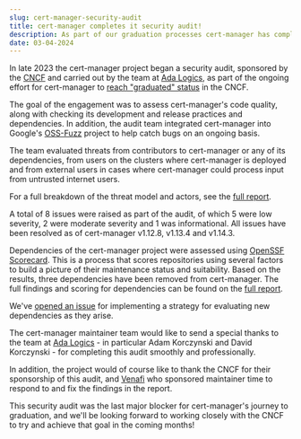 ```yaml
---
slug: cert-manager-security-audit
title: cert-manager completes it security audit!
description: As part of our graduation processes cert-manager has completed a security audit of the project
date: 03-04-2024
---
```


In late 2023 the cert-manager project began a security audit, sponsored by the [CNCF](https://www.cncf.io/) and carried out by the team at [Ada Logics](https://adalogics.com/), as part of the ongoing effort for cert-manager to  [reach "graduated" status](https://github.com/cncf/toc/pull/1212) in the CNCF.

The goal of the engagement was to assess cert-manager's code quality, along with checking its development and release practices and dependencies. In addition, the audit team integrated cert-manager into Google's [OSS-Fuzz](https://github.com/google/oss-fuzz) project to help catch bugs on an ongoing basis.

The team evaluated threats from contributors to cert-manager or any of its dependencies, from users on the clusters where cert-manager is deployed and from external users in cases where cert-manager could process input from untrusted internet users. 

For a full breakdown of the threat model and actors, see the [full report](TODO).

A total of 8 issues were raised as part of the audit, of which 5 were low severity, 2 were moderate severity and 1 was informational. All issues have been resolved as of cert-manager v1.12.8, v1.13.4 and v1.14.3.

Dependencies of the cert-manager project were assessed using [OpenSSF Scorecard](https://github.com/ossf/scorecard). This is a process that scores repositories using several factors to build a picture of their maintenance status and suitability. Based on the results, three dependencies have been removed from cert-manager. The full findings and scoring for dependencies can be found on the [full report](TODO). 

We've [opened an issue](https://github.com/cert-manager/cert-manager/issues/6820) for implementing a strategy for evaluating new dependencies as they arise.

The cert-manager maintainer team would like to send a special thanks to the team at [Ada Logics](https://adalogics.com/) - in particular Adam Korczynski and David Korczynski - for completing this audit smoothly and professionally.

In addition, the project would of course like to thank the CNCF for their sponsorship of this audit, and [Venafi](https://venafi.com/) who sponsored maintainer time to respond to and fix the findings in the report.

This security audit was the last major blocker for cert-manager's journey to graduation, and we'll be looking forward to working closely with the CNCF to try and achieve that goal in the coming months!
